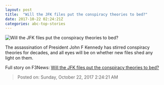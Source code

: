 ```yaml
---
layout: post
title:  "Will the JFK files put the conspiracy theories to bed?"
date: 2017-10-22 02:24:21Z
categories: abc-top-stories
---
```


![Will the JFK files put the conspiracy theories to bed?](http://www.abc.net.au/news/image/5091832-1x1-700x700.jpg)

The assassination of President John F Kennedy has stirred conspiracy theories for decades, and all eyes will be on whether new files shed any light on them.


Full story on F3News: [Will the JFK files put the conspiracy theories to bed?](http://www.f3nws.com/n/DFEPYF)

> Posted on: Sunday, October 22, 2017 2:24:21 AM
